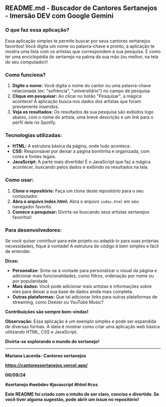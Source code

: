## **README.md - Buscador de Cantores Sertanejos** - Imersão DEV com Google Gemini

### **O que faz essa aplicação?**

Essa aplicação simples te permite buscar por seus cantores sertanejos favoritos! Você digita um nome ou palavra-chave e pronto, a aplicação te mostra uma lista com os artistas que correspondem à sua pesquisa. É como ter uma enciclopédia do sertanejo na palma da sua mão (ou melhor, na tela do seu computador)!

### **Como funciona?**

1. **Digite o nome:** Você digita o nome do cantor ou uma palavra-chave relacionada (ex: "sofrência", "universitário") no campo de pesquisa.
2. **Clique em pesquisar:** Ao clicar no botão "Pesquisar", a mágica acontece! A aplicação busca nos dados dos artistas que foram previamente inseridos.
3. **Veja os resultados:** Os resultados da sua pesquisa são exibidos logo abaixo, com o nome do artista, uma breve descrição e um link para o perfil dele no Spotify.

### **Tecnologias utilizadas:**

* **HTML:** A estrutura básica da página, onde tudo acontece.
* **CSS:** Responsável por deixar a página bonitinha e organizada, com cores e fontes legais.
* **JavaScript:** A parte mais divertida! É o JavaScript que faz a mágica acontecer, buscando pelos dados e exibindo os resultados na tela.

### **Como usar:**

1. **Clone o repositório:** Faça um clone deste repositório para o seu computador.
2. **Abra o arquivo index.html:** Abra o arquivo `index.html` em seu navegador favorito.
3. **Comece a pesquisar:** Divirta-se buscando seus artistas sertanejos favoritos!

### **Para desenvolvedores:**

Se você quiser contribuir para este projeto ou adaptá-lo para suas próprias necessidades, fique à vontade! A estrutura do código é bem simples e fácil de entender.

**Dicas:**
* **Personalize:** Sinta-se à vontade para personalizar o visual da página e adicionar mais funcionalidades, como filtros, ordenação por nome ou por popularidade.
* **Mais dados:** Você pode adicionar mais artistas e informações sobre eles para deixar a sua base de dados ainda mais completa.
* **Outras plataformas:** Que tal adicionar links para outras plataformas de streaming, como Deezer ou YouTube Music?

**Contribuições são sempre bem-vindas!**

**Observação:** Essa aplicação é um exemplo simples e pode ser expandida de diversas formas. A ideia é mostrar como criar uma aplicação web básica utilizando HTML, CSS e JavaScript.

**Divirta-se explorando o mundo do sertanejo!**

---

**Mariana Lacerda- Cantores sertanejos**

**https://cantoressertanejos.vercel.app/**

**06/09/24**

**#sertanejo #webdev #javascript #html #css**

**Este README foi criado com o intuito de ser claro, conciso e divertido. Se você tiver alguma sugestão, pode abrir um issue no repositório!**

